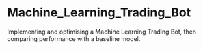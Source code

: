 # Machine_Learning_Trading_Bot
Implementing and optimising a Machine Learning Trading Bot, then comparing performance with a baseline model.
